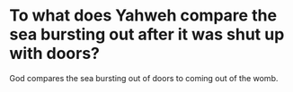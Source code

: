 # To what does Yahweh compare the sea bursting out after it was shut up with doors?

God compares the sea bursting out of doors to coming out of the womb.

